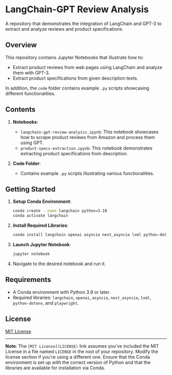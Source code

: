 # LangChain-GPT Review Analysis

A repository that demonstrates the integration of LangChain and GPT-3 to extract and analyze reviews and product specifications.

## Overview

This repository contains Jupyter Notebooks that illustrate how to:

- Extract product reviews from web pages using LangChain and analyze them with GPT-3.
- Extract product specifications from given description texts.

In addition, the `code` folder contains example `.py` scripts showcasing different functionalities.

## Contents

1. **Notebooks**:

   - `langchain-gpt-review-analysis.ipynb`: This notebook showcases how to scrape product reviews from Amazon and process them using GPT.
   - `product-specs-extraction.ipynb`: This notebook demonstrates extracting product specifications from description.

2. **Code Folder**:
   - Contains example `.py` scripts illustrating various functionalities.

## Getting Started

1. **Setup Conda Environment**:

   ```bash
   conda create --name langchain python=3.10
   conda activate langchain
   ```

2. **Install Required Libraries**:

   ```bash
   conda install langchain openai asyncio nest_asyncio lxml python-dotenv playwright
   ```

3. **Launch Jupyter Notebook**:

   ```bash
   jupyter notebook
   ```

4. Navigate to the desired notebook and run it.

## Requirements

- A Conda environment with Python 3.9 or later.
- Required libraries: `langchain`, `openai`, `asyncio`, `nest_asyncio`, `lxml`, `python-dotenv`, and `playwright`.

## License

[MIT License](LICENSE)

---

**Note**: The `[MIT License](LICENSE)` link assumes you've included the MIT License in a file named `LICENSE` in the root of your repository. Modify the license section if you're using a different one. Ensure that the Conda environment is set up with the correct version of Python and that the libraries are available for installation via Conda.

